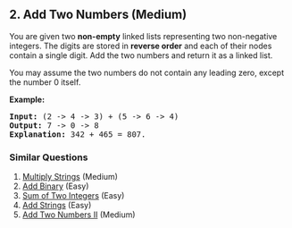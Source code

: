 <!--|This file generated by command(leetcode description); DO NOT EDIT.    |-->
<!--+----------------------------------------------------------------------+-->
<!--|@author    Openset <openset.wang@gmail.com>                           |-->
<!--|@link      https://github.com/openset                                 |-->
<!--|@home      https://github.com/openset/leetcode                        |-->
<!--+----------------------------------------------------------------------+-->

## 2. Add Two Numbers (Medium)

<p>You are given two <b>non-empty</b> linked lists representing two non-negative integers. The digits are stored in <b>reverse order</b> and each of their nodes contain a single digit. Add the two numbers and return it as a linked list.</p>

<p>You may assume the two numbers do not contain any leading zero, except the number 0 itself.</p>

<p><b>Example:</b></p>

<pre>
<b>Input:</b> (2 -&gt; 4 -&gt; 3) + (5 -&gt; 6 -&gt; 4)
<b>Output:</b> 7 -&gt; 0 -&gt; 8
<b>Explanation:</b> 342 + 465 = 807.
</pre>


### Similar Questions
  1. [Multiply Strings](https://github.com/openset/leetcode/tree/master/solution/multiply-strings) (Medium)
  1. [Add Binary](https://github.com/openset/leetcode/tree/master/solution/add-binary) (Easy)
  1. [Sum of Two Integers](https://github.com/openset/leetcode/tree/master/solution/sum-of-two-integers) (Easy)
  1. [Add Strings](https://github.com/openset/leetcode/tree/master/solution/add-strings) (Easy)
  1. [Add Two Numbers II](https://github.com/openset/leetcode/tree/master/solution/add-two-numbers-ii) (Medium)
